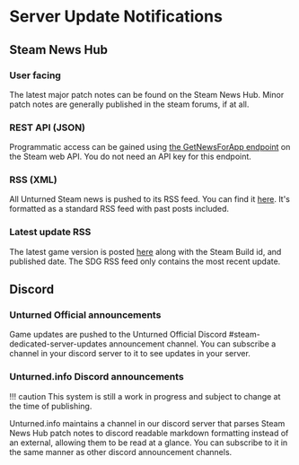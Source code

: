 # Server Update Notifications

## Steam News Hub

### User facing

The latest major patch notes can be found on the Steam News Hub.  Minor patch notes are generally published in the steam forums, if at all.

### REST API (JSON)

Programmatic access can be gained using [the GetNewsForApp endpoint](https://steamapi.xpaw.me/#ISteamNews/GetNewsForApp) on the Steam web API. You do not need an API key for this endpoint.

### RSS (XML)

All Unturned Steam news is pushed to its RSS feed. You can find it [here](https://store.steampowered.com/feeds/news/app/304930/). It's formatted as a standard RSS feed with past posts included.

### Latest update RSS

The latest game version is posted [here](https://smartlydressedgames.com/rss/unturned-steam-dedicated-server-updates.xml) along with the Steam Build id, and published date. The SDG RSS feed only contains the most recent update.

## Discord

### Unturned Official announcements

Game updates are pushed to the Unturned Official Discord #steam-dedicated-server-updates announcement channel. You can subscribe a channel in your discord server to it to see updates in your server.

### Unturned.info Discord announcements

!!! caution
    This system is still a work in progress and subject to change at the time of publishing.

Unturned.info maintains a channel in our discord server that parses Steam News Hub patch notes to discord readable markdown formatting instead of an external, allowing them to be read at a glance. You can subscribe to it in the same manner as other discord announcement channels.
